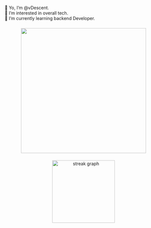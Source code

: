 <p align="left">👋 Yo, I’m @vDescent.<br>👀 I’m interested in overall tech.<br>🌱 I’m currently learning backend Developer.</p>

###

<div align="center">
<!--   <img height="400" src="https://wallpapers-clan.com/wp-content/uploads/2024/03/starfall-night-sky-mountains-aesthetic-gif-preview-desktop-wallpaper.gif"  /> -->
  <img height="400" src="https://github.com/vDescent/for-readme/tree/main/gif/Chapter2A.mp4.gif"  />
</div>

###

<div align="center">
  <img src="https://streak-stats.demolab.com?user=vdescent&locale=en&mode=daily&theme=tokyonight&hide_border=false&border_radius=5&order=3" height="200" alt="streak graph"  />
</div>

###

<!---
vDescent/vDescent is a ✨ special ✨ repository because its `README.md` (this file) appears on your GitHub profile.
You can click the Preview link to take a look at your changes.
--->
